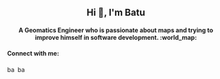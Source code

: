 <h2 align="center">Hi 👋, I'm Batu</h2>
<h4 align="center">A Geomatics Engineer who is passionate about maps and trying to improve himself in software development. :world_map: </h4>

<h4 align="left">Connect with me:</h4>
<p align="left">

<a href="https://linkedin.com/in/batuhankaraman" target="blank"><img align="center" src="https://cdn.jsdelivr.net/npm/simple-icons@3.0.1/icons/linkedin.svg" alt="batuhankaraman" height="15" width="20" /></a>
<a href="https://www.hackerrank.com/batuhankaraman" target="blank"><img align="center" src="https://cdn.jsdelivr.net/npm/simple-icons@3.0.1/icons/hackerrank.svg" alt="batuhankaraman" height="15" width="20" /></a>
</p>



